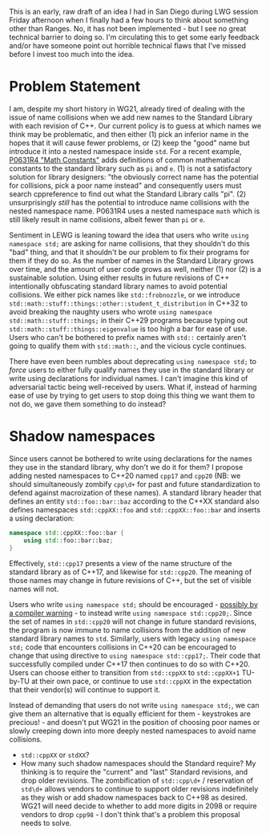This is an early, raw draft of an idea I had in San Diego during LWG session Friday afternoon when I finally had a few hours to think about something other than Ranges. No, it has not been implemented - but I see no great technical barrier to doing so. I'm circulating this to get some early feedback and/or have someone point out horrible technical flaws that I've missed before I invest too much into the idea.

Problem Statement
=================

I am, despite my short history in WG21, already tired of dealing with the issue of name collisions when we add new names to the Standard Library with each revision of C++. Our current policy is to guess at which names we think may be problematic, and then either (1) pick an inferior name in the hopes that it will cause fewer problems, or (2) keep the "good" name but introduce it into a nested namespace inside `std`. For a recent example, [P0631R4 "Math Constants"](https://wg21.link/p0631r4) adds definitions of common mathematical constants to the standard library such as `pi` and `e`. (1) is not a satisfactory solution for library designers: "the obviously correct name has the potential for collisions, pick a poor name instead" and consequently users must search cppreference to find out what the Standard Library calls "pi". (2) unsurprisingly *still* has the potential to introduce name collisions with the nested namespace name. P0631R4 uses a nested namespace `math` which is still likely result in name collisions, albeit fewer than `pi` or `e`.

Sentiment in LEWG is leaning toward the idea that users who write `using namespace std;` are asking for name collisions, that they shouldn't do this "bad" thing, and that it shouldn't be our problem to fix their programs for them if they do so. As the number of names in the Standard Library grows over time, and the amount of user code grows as well, neither (1) nor (2) is a sustainable solution. Using either results in future revisions of C++ intentionally obfuscating standard library names to avoid potential collisions. We either pick names like `std::frobnozzle`, or we introduce `std::math::stuff::things::other::student_t_distribution` in C++32 to avoid breaking the naughty users who wrote `using namespace std::math::stuff::things;` in their C++29 programs because typing out `std::math::stuff::things::eigenvalue` is too high a bar for ease of use. Users who can't be bothered to prefix names with `std::` certainly aren't going to qualify them with `std::math::`, and the vicious cycle continues.

There have even been rumbles about deprecating `using namespace std;` to *force* users to either fully qualify names they use in the standard library or write using declarations for individual names. I can't imagine this kind of adversarial tactic being well-received by users. What if, instead of harming ease of use by trying to get users to stop doing this thing we want them to not do, we gave them something to do instead?

Shadow namespaces
=================

Since users cannot be bothered to write using declarations for the names they use in the standard library, why don't we do it for them? I propose adding nested namespaces to C++20 named `cpp17` and `cpp20` (NB: we should simultaneously zombify `cpp\d+` for past and future standardization to defend against macroization of these names). A standard library header that defines an entity `std::foo::bar::baz` according to the C++XX standard also defines namespaces `std::cppXX::foo` and `std::cppXX::foo::bar` and inserts a using declaration:
```c++
namespace std::cppXX::foo::bar {
    using std::foo::bar::baz;
}
```
Effectively, `std::cpp17` presents a view of the name structure of the standard library as of C++17, and likewise for `std::cpp20`. The meaning of those names may change in future revisions of C++, but the set of visible names will not.

Users who write `using namespace std;` should be encouraged - [possibly by a compiler warning](https://i.imgflip.com/2n1mwr.jpg) - to instead write `using namespace std::cpp20;`. Since the set of names in `std::cpp20` will not change in future standard revisions, the program is now immune to name collisions from the addition of new standard library names to `std`. Similarly, users with legacy `using namespace std;` code that encounters collisions in C++20 can be encouraged to change that using directive to `using namespace std::cpp17;`. Their code that successfully compiled under C++17 then continues to do so with C++20. Users can choose either to transition from `std::cppXX` to `std::cppXX+1` TU-by-TU at their own pace, or continue to use `std::cppXX` in the expectation that their vendor(s) will continue to support it.

Instead of demanding that users do not write `using namespace std;`, we can give them an alternative that is equally efficient for them - keystrokes are precious! - and doesn't put WG21 in the position of choosing poor names or slowly creeping down into more deeply nested namespaces to avoid name collisions.

* `std::cppXX` or `stdXX`?
* How many such shadow namespaces should the Standard require? My thinking is to require the "current" and "last" Standard revisions, and drop older revisions. The zombification of `std::cpp\d+` / reservation of `std\d+` allows vendors to continue to support older revisions indefinitely as they wish or add shadow namespaces back to C++98 as desired. WG21 will need decide to whether to add more digits in 2098 or require vendors to drop `cpp98` - I don't think that's a problem this proposal needs to solve.
